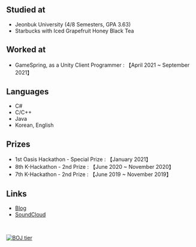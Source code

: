 ## Studied at
- Jeonbuk University (4/8 Semesters, GPA 3.63)
- Starbucks with Iced Grapefruit Honey Black Tea

## Worked at
- GameSpring, as a Unity Client Programmer : 【April 2021 ~ September 2021】

## Languages
- C#
- C/C++
- Java
- Korean, English

## Prizes
- 1st Oasis Hackathon - Special Prize : 【January 2021】
- 8th K-Hackathon - 2nd Prize : 【June 2020 ~ November 2020】
- 7th K-Hackathon - 2nd Prize : 【June 2019 ~ November 2019】

## Links
- [Blog](https://saens.tistory.com/)
- [SoundCloud](https://soundcloud.com/s-saens)

&nbsp;&nbsp;

[![BOJ tier](http://mazassumnida.wtf/api/v2/generate_badge?boj=ssh9199)](https://solved.ac/ssh9199)
